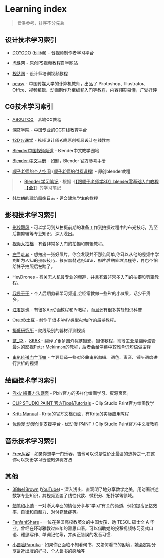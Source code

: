 # Learning index
>仅供参考，排序不分先后
## 设计技术学习索引
- [DOYODO](http://www.doyoudo.com/) ([bilibili](https://space.bilibili.com/20503549)) - 音视频制作者学习平台
  
- [虎课网](https://huke88.com/) - 原创PS视频教程自学网站
  
- [视达网](http://shida66.com/) - 设计师培训视频教程

- [oeasy](https://space.bilibili.com/2884629) - 中国传媒大学的计算机教师，出品了 Photoshop、Illustrator、Office、视频编辑、动画制作乃至编程入门等教程，内容翔实易懂，广受好评

## CG技术学习索引
- [ABOUTCG](http://www.aboutcg.org/) - 高端CG教程
  
- [深夜学院](中国专业的CG在线教育平台) - 中国专业的CG在线教育平台
  
- [12D.tv课堂](http://www.12d.tv/) - 视频设计师老鹰原创视频设计在线教育
  
- [Blender中国视频频道](http://i.youku.com/blendercngf) - Blender中文教学园地
  
- [Blender 中文手册](https://docs.blender.org/manual/zh-hans/dev/) - 如题，Blender 官方参考手册
  
- [顺子老师的个人空间](https://space.bilibili.com/38988725/) ([顺子老师的付费课程](http://www.cgmodel.com/ke/user-course.html?user=1163422)) - 原创blender教程
>- [Blender 学习笔记](https://www.jianshu.com/p/c52605b4b8e8) - 根据《[【跟顺子老师学3D】blender零基础入门教程【全】](https://www.bilibili.com/video/av24292767)》的学习笔记

- [韩世麟的建筑图像日志](http://hanshilin.com/) - 适合建筑学生的教程

## 影视技术学习索引
- [影视飓风](https://space.bilibili.com/946974) - 可以学习到从拍摄前期的准备工作到拍摄过程中的布光技巧，乃至后期剪辑等专业知识，深入浅出。
  
- [视频大拍档](https://space.bilibili.com/110974) - 有着非常多入门的拍摄和剪辑教程。

- [左手plus](https://space.bilibili.com/20166755) - 想拍出一张好照片，你会发现并不那么简单,你可以从他的视频中学到鲜为人知的摄影技巧、摄影器材选购知识、照片后期处理流程等，再也不怕给妹子拍照后被踹了。

- [HeyDrones](https://space.bilibili.com/50212909) - 有关无人机最专业的频道，并且有着非常多入门的拍摄和剪辑教程。
  
- [我是于干](https://space.bilibili.com/69743276) - 个人后期剪辑学习频道,会经常教做一些Pr的小效果，话少干货多。

- [江君是也](https://space.bilibili.com/12360828) - 有很多Ae动画教程和Pr教程，而且还有很多剪辑知识科普
  
- [OtatoB土豆](https://space.bilibili.com/692233) - 制作了很多AMV类型Ae和Pr的后期教程。

- [摄瘾研究所](https://space.bilibili.com/245627923) - 院线级别的器材评测视频
  
- [贰_33](https://space.bilibili.com/1902865) 、[8K8K](https://space.bilibili.com/4345670) - 翻译了很多国外优质摄影、摄像教程，前者主业是翻译油管最火的影视Peter Mckinnon的教程，后者会给字幕中较难单词短语做注释

- [电影传送门主页妹](https://space.bilibili.com/57598190) - 主要翻译一些对经典电影剪辑、调色、声音、镜头调度进行赏析的视频

## 绘画技术学习索引
- [Pixiv 繪畫方法頁面](https://www.pixiv.net/howto) - Pixiv官方的多样化绘画学习、资源页面。
  
- [CLIP STUDIO PAINT 官方Tips&Tutorials](https://tips.clip-studio.com/zh-tw/official) - Clip Studio Paint官方绘画教学
- [Krita Manual](https://docs.krita.org/en/index.html) - Krita的官方文档页面，有Krita的实际应用教程
  
- [优动漫 动漫创作支援平台](http://www.udongman.cn/index.php?m=course&c=search&a=softview&type=53301102&cate=73301155) - 优动漫 PAINT / Clip Studio Paint官方中文版教程
  
## 音乐技术学习索引
- [Free从容](https://space.bilibili.com/35289501) - 如果你想学一门乐器，吉他可以说是性价比最高的选择之一,在这你可以突击学习吉他的弹奏方法

## 其他
- [3Blue1Brown](https://space.bilibili.com/88461692) ([YouTube](https://www.youtube.com/c/3blue1brown)) - 深入浅出、直观明了地分享数学之美，用动画讲述数学专业知识，其视频涵盖了线性代数、微积分、拓扑学等领域。
  
- [蜡笔和小勋](https://space.bilibili.com/250111460) - 一对浙大毕业的情侣分享与“学习”有关的频道，例如提高记忆效率、自律和自制力、对付拖延症等。
  
- [FanfaniShare](https://space.bilibili.com/346396741) - 一位在美国高校教英文的中国女孩，她 TESOL 硕士全 A 毕业，曾经在环球雅教过四年的雅思口语。可以借助她的投稿视频练习英式口语、雅思写作、单词记忆等，并纠正错误的发音习惯.

- [小圆脸Paprika](https://space.bilibili.com/239854589) - 如果你正面临不知看何书、又如何看书的困境，她会定期分享最近出版的好书、个人读书的感触等
